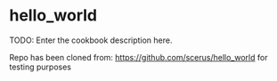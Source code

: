 # hello_world

TODO: Enter the cookbook description here.

Repo has been cloned from: https://github.com/scerus/hello_world for testing purposes
